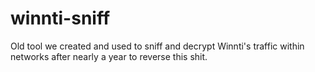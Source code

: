 # winnti-sniff
Old tool we created and used to sniff and decrypt Winnti's traffic within networks after nearly a year to reverse this shit.
